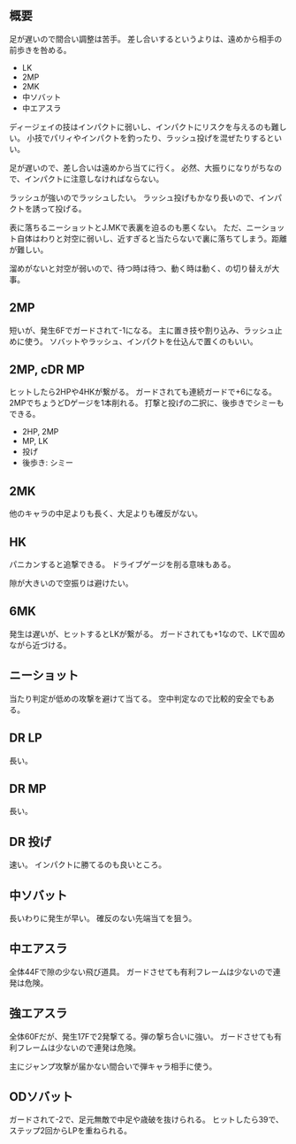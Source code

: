 ## 概要

足が遅いので間合い調整は苦手。
差し合いするというよりは、遠めから相手の前歩きを咎める。

- LK
- 2MP
- 2MK
- 中ソバット
- 中エアスラ

ディージェイの技はインパクトに弱いし、インパクトにリスクを与えるのも難しい。
小技でパリィやインパクトを釣ったり、ラッシュ投げを混ぜたりするといい。

足が遅いので、差し合いは遠めから当てに行く。
必然、大振りになりがちなので、インパクトに注意しなければならない。

ラッシュが強いのでラッシュしたい。
ラッシュ投げもかなり長いので、インパクトを誘って投げる。

表に落ちるニーショットとJ.MKで表裏を迫るのも悪くない。
ただ、ニーショット自体はわりと対空に弱いし、近すぎると当たらないで裏に落ちてしまう。距離が難しい。

溜めがないと対空が弱いので、待つ時は待つ、動く時は動く、の切り替えが大事。

## 2MP

短いが、発生6Fでガードされて-1になる。
主に置き技や割り込み、ラッシュ止めに使う。
ソバットやラッシュ、インパクトを仕込んで置くのもいい。

## 2MP, cDR MP

ヒットしたら2HPや4HKが繋がる。
ガードされても連続ガードで+6になる。2MPでちょうどDゲージを1本削れる。
打撃と投げの二択に、後歩きでシミーもできる。

- 2HP, 2MP
- MP, LK
- 投げ
- 後歩き: シミー

## 2MK

他のキャラの中足よりも長く、大足よりも確反がない。

## HK

パニカンすると追撃できる。
ドライブゲージを削る意味もある。

隙が大きいので空振りは避けたい。

## 6MK

発生は遅いが、ヒットするとLKが繋がる。
ガードされても+1なので、LKで固めながら近づける。

## ニーショット

当たり判定が低めの攻撃を避けて当てる。
空中判定なので比較的安全でもある。

## DR LP

長い。

## DR MP

長い。

## DR 投げ

速い。
インパクトに勝てるのも良いところ。

## 中ソバット

長いわりに発生が早い。
確反のない先端当てを狙う。

## 中エアスラ

全体44Fで隙の少ない飛び道具。
ガードさせても有利フレームは少ないので連発は危険。

## 強エアスラ

全体60Fだが、発生17Fで2発撃てる。弾の撃ち合いに強い。
ガードさせても有利フレームは少ないので連発は危険。

主にジャンプ攻撃が届かない間合いで弾キャラ相手に使う。

## ODソバット

ガードされて-2で、足元無敵で中足や歳破を抜けられる。
ヒットしたら39で、ステップ2回からLPを重ねられる。
